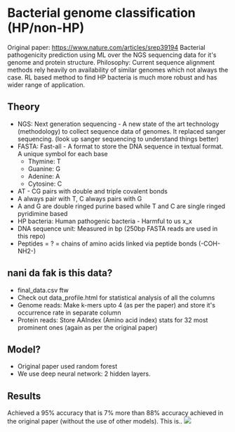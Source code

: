 # Bacterial genome classification (HP/non-HP)
Original paper: https://www.nature.com/articles/srep39194
Bacterial pathogenicity prediction using ML over the NGS sequencing data for it's genome and protein structure. 
Philosophy: Current sequence alignment methods rely heavily on availability of similar genomes which not always the case. RL based method to find HP bacteria is much more robust and has wider range of application.

## Theory
- NGS: Next generation sequencing - A new state of the art technology (methodology) to collect sequence data of genomes. It replaced sanger sequencing. (look up sanger sequencing to understand things better) 
- FASTA: Fast-all - A format to store the DNA sequence in textual format. A unique symbol for each base
    - Thymine: T
    - Guanine: G
    - Adenine: A
    - Cytosine: C
- AT - CG pairs with double and triple covalent bonds
- A always pair with T, C always pairs with G
- A and G are double ringed purine based while T and C are single ringed pyridimine based
- HP bacteria: Human pathogenic bacteria - Harmful to us x_x
- DNA sequence unit: Measured in bp (250bp FASTA reads are used in this repo)
- Peptides = ? = chains of amino acids linked via peptide bonds (-COH-NH2-)


## nani da fak is this data?
- final_data.csv ftw
- Check out data_profile.html for statistical analysis of all the columns
- Genome reads: Make k-mers upto 4 (as per the paper) and store it's occurrence rate in separate column
- Protein reads: Store AAIndex (Amino acid index) stats for 32 most prominent ones (again as per the original paper)

## Model?
- Original paper used random forest
- We use deep neural network: 2 hidden layers.

## Results
Achieved a 95% accuracy that is 7% more than 88% accuracy achieved in the original paper (without the use of other models).
This is.. 
![](https://i.imgur.com/P8O5Lr0.jpg)
